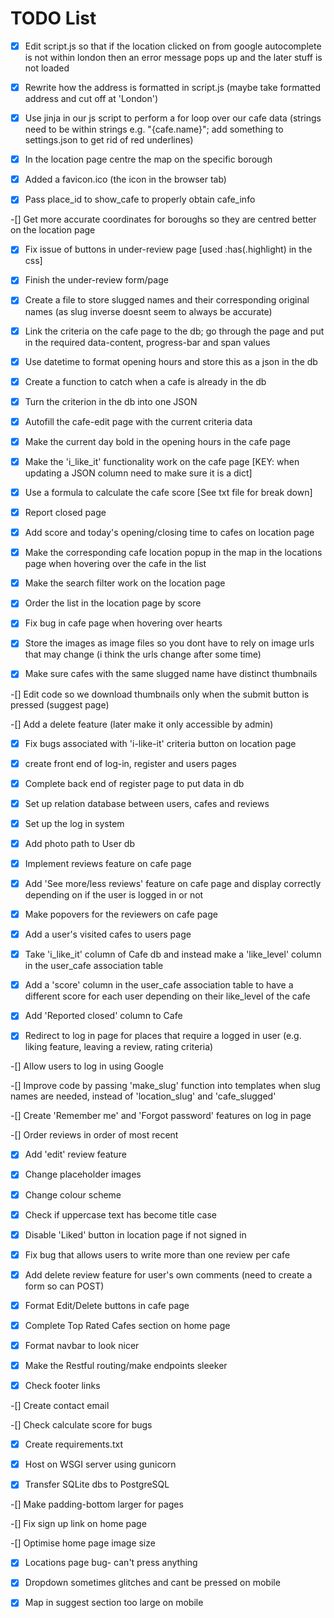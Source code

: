 # TODO List

-[x] Edit script.js so that if the location clicked on from google autocomplete is not within london then an error message pops up and the later stuff is not loaded

-[x] Rewrite how the address is formatted in script.js (maybe take formatted address and cut off at 'London')

-[x] Use jinja in our js script to perform a for loop over our cafe data (strings need to be within strings e.g. "{cafe.name}"; add something to settings.json to get rid of red underlines)

-[x] In the location page centre the map on the specific borough

-[x] Added a favicon.ico (the icon in the browser tab)

-[x] Pass place_id to show_cafe to properly obtain cafe_info

-[] Get more accurate coordinates for boroughs so they are centred better on the location page

-[x] Fix issue of buttons in under-review page [used :has(.highlight) in the css]

-[x] Finish the under-review form/page

-[x] Create a file to store slugged names and their corresponding original names (as slug inverse doesnt seem to always be accurate)

-[x] Link the criteria on the cafe page to the db; go through the page and put in the required data-content, progress-bar and span values

-[x] Use datetime to format opening hours and store this as a json in the db

-[x] Create a function to catch when a cafe is already in the db

-[x] Turn the criterion in the db into one JSON

-[x] Autofill the cafe-edit page with the current criteria data

-[x] Make the current day bold in the opening hours in the cafe page

-[x] Make the 'i_like_it' functionality work on the cafe page [KEY: when updating a JSON column need to make sure it is a dict]

-[x] Use a formula to calculate the cafe score [See txt file for break down]

-[x] Report closed page

-[x] Add score and today's opening/closing time to cafes on location page

-[x] Make the corresponding cafe location popup in the map in the locations page when hovering over the cafe in the list

-[x] Make the search filter work on the location page

-[x] Order the list in the location page by score

-[x] Fix bug in cafe page when hovering over hearts

-[x] Store the images as image files so you dont have to rely on image urls that may change (i think the urls change after some time)

-[x] Make sure cafes with the same slugged name have distinct thumbnails

-[] Edit code so we download thumbnails only when the submit button is pressed (suggest page)

-[] Add a delete feature (later make it only accessible by admin)

-[x] Fix bugs associated with 'i-like-it' criteria button on location page

-[x] create front end of log-in, register and users pages

-[x] Complete back end of register page to put data in db

-[x] Set up relation database between users, cafes and reviews

-[x] Set up the log in system

-[x] Add photo path to User db

-[x] Implement reviews feature on cafe page

-[x] Add 'See more/less reviews' feature on cafe page and display correctly depending on if the user is logged in or not

-[x] Make popovers for the reviewers on cafe page

-[x] Add a user's visited cafes to users page

-[x] Take 'i_like_it' column of Cafe db and instead make a 'like_level' column in the user_cafe association table

-[x] Add a 'score' column in the user_cafe association table to have a different score for each user depending on their like_level of the cafe

-[x] Add 'Reported closed' column to Cafe

-[x] Redirect to log in page for places that require a logged in user (e.g. liking feature, leaving a review, rating criteria)

-[] Allow users to log in using Google

-[] Improve code by passing 'make_slug' function into templates when slug names are needed, instead of 'location_slug' and 'cafe_slugged'

-[] Create 'Remember me' and 'Forgot password' features on log in page

-[] Order reviews in order of most recent

-[x] Add 'edit' review feature

-[x] Change placeholder images

-[x] Change colour scheme

-[x] Check if uppercase text has become title case

-[x] Disable 'Liked' button in location page if not signed in

-[x] Fix bug that allows users to write more than one review per cafe

-[x] Add delete review feature for user's own comments (need to create a form so can POST)

-[x] Format Edit/Delete buttons in cafe page

-[x] Complete Top Rated Cafes section on home page

-[x] Format navbar to look nicer

-[x] Make the Restful routing/make endpoints sleeker

-[x] Check footer links

-[] Create contact email

-[] Check calculate score for bugs

-[x] Create requirements.txt

-[x] Host on WSGI server using gunicorn

-[x] Transfer SQLite dbs to PostgreSQL

-[] Make padding-bottom larger for pages

-[] Fix sign up link on home page

-[] Optimise home page image size

-[x] Locations page bug- can't press anything

-[x] Dropdown sometimes glitches and cant be pressed on mobile

-[x] Map in suggest section too large on mobile

